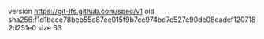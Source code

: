 version https://git-lfs.github.com/spec/v1
oid sha256:f1d1bece78beb55e87ee015f9b7cc974bd7e527e90dc08eadcf1207182d251e0
size 63
